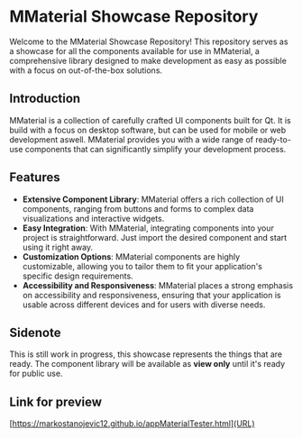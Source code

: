 
# MMaterial Showcase Repository
Welcome to the MMaterial Showcase Repository! This repository serves as a showcase for all the components available for use in MMaterial, a comprehensive library designed to make development as easy as possible with a focus on out-of-the-box solutions.

## Introduction
MMaterial is a collection of carefully crafted UI components built for Qt. It is build with a focus on desktop software, but can be used for mobile or web development aswell. MMaterial provides you with a wide range of ready-to-use components that can significantly simplify your development process.

## Features
* **Extensive Component Library**: MMaterial offers a rich collection of UI components, ranging from buttons and forms to complex data visualizations and interactive widgets.
* **Easy Integration**: With MMaterial, integrating components into your project is straightforward. Just import the desired component and start using it right away.
* **Customization Options**: MMaterial components are highly customizable, allowing you to tailor them to fit your application's specific design requirements.
* **Accessibility and Responsiveness**: MMaterial places a strong emphasis on accessibility and responsiveness, ensuring that your application is usable across different devices and for users with diverse needs.

## Sidenote
This is still work in progress, this showcase represents the things that are ready. The component library will be available as **view only** until it's ready for public use.

## Link for preview
[https://markostanojevic12.github.io/appMaterialTester.html](URL)
